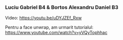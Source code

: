 ### Luciu Gabriel B4 & Bortos Alexandru Daniel B3

Video: https://youtu.be/uDYJZEf_Rxw

Pentru a face unwrap, am urmarit tutorialul: https://www.youtube.com/watch?v=yVQyTophhac
